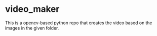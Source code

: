 # video_maker
This is a opencv-based python repo that creates the video based on the images in the given folder.
